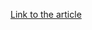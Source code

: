 [Link to the article](https://www.crowdstrike.com/en-us/blog/crowdstrike-leader-2024-gigaom-radar-container-security/)
